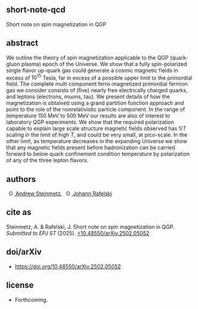 ## short-note-qcd
Short note on spin magnetization in QGP 

## abstract
We outline the theory of spin  magnetization applicable to the  QGP (quark-gluon plasma) epoch of the Universe. We show that a fully spin-polarized single flavor up-quark gas could generate a cosmic magnetic fields in excess of $10^{15}$ Tesla, far in excess of a possible upper limit to the primordial field. The complete multi component ferro-magnetized primordial fermion gas we consider consists of (five) nearly free electrically charged quarks, and  leptons (electrons, muons, tau). We present details of how the magnetization is obtained using a grand partition function approach and point to the role of the nonrelativistic particle component. In the range of temperature 150 MeV to 500 MeV our results are also of interest to laboratory QGP experiments. We show that the  required polarization capable to explain large scale structure magnetic fields observed has $1/T$ scaling in the limit of high $T$, and could be very small, at pico-scale. In the other limit, as temperature decreases in the expanding Universe  we show that any magnetic fields present before hadronization can be carried forward to below quark confinement condition temperature by polarization of any of the three lepton flavors.

## authors
<a
id="cy-effective-orcid-url"
class="underline"
href="https://orcid.org/0000-0001-5474-2649"
target="orcid.widget"
rel="me noopener noreferrer"
style="vertical-align: top"><img
src="https://orcid.org/sites/default/files/images/orcid_16x16.png"
style="width: 1em; margin-inline-start: 0.5em"
alt="ORCID iD icon"/> Andrew Steinmetz</a>, <a
id="cy-effective-orcid-url"
class="underline"
href="https://orcid.org/0000-0001-8217-1484"
target="orcid.widget"
rel="me noopener noreferrer"
style="vertical-align: top"><img
src="https://orcid.org/sites/default/files/images/orcid_16x16.png"
style="width: 1em; margin-inline-start: 0.5em"
alt="ORCID iD icon"/> Johann Rafelski</a>

## cite as
Steinmetz, A. & Rafelski, J. Short note on spin magnetization in QGP. <i>Submitted to EPJ ST</i> (2025). <a href="https://doi.org/10.48550/arXiv.2502.05052"><10.48550/arXiv.2502.05052</a>

## doi/arXiv
- https://doi.org/10.48550/arXiv.2502.05052

## license
- Forthcoming.
